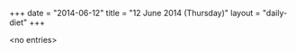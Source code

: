 +++
date = "2014-06-12"
title = "12 June 2014 (Thursday)"
layout = "daily-diet"
+++

<p>&lt;no entries&gt;</p>
